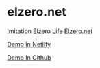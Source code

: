 # elzero.net
Imitation Elzero Life [Elzero.net](https://elzero.net)


[Demo In Netlify](https://elzeronet.netlify.app/)

[Demo In Github](https://marwanzayed.github.io/elzero.net/)
